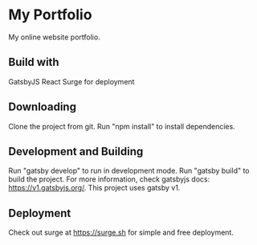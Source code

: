 # My Portfolio
My online website portfolio.

## Build with
GatsbyJS
React
Surge for deployment

## Downloading
Clone the project from git.
Run "npm install" to install dependencies.

## Development and Building
Run "gatsby develop" to run in development mode.
Run "gatsby build" to build the project.
For more information, check gatsbyjs docs: https://v1.gatsbyjs.org/. This project uses gatsby v1.

## Deployment
Check out surge at https://surge.sh for simple and free deployment.